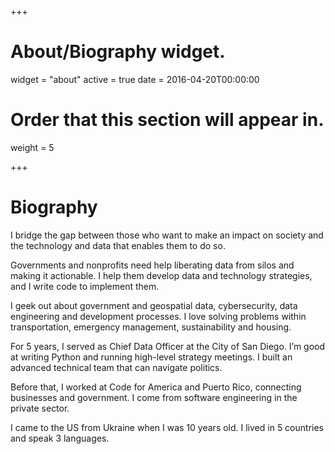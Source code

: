+++
# About/Biography widget.
widget = "about"
active = true
date = 2016-04-20T00:00:00

# Order that this section will appear in.
weight = 5


+++

# Biography
I bridge the gap between those who want to make an impact on society and the technology and data that enables them to do so.

Governments and nonprofits need help liberating data from silos and making it actionable. I help them develop data and technology strategies, and I write code to implement them.

I geek out about government and geospatial data, cybersecurity, data engineering and development processes. I love solving problems within transportation, emergency management, sustainability and housing.

For 5 years, I served as Chief Data Officer at the City of San Diego. I’m good at writing Python and running high-level strategy meetings. I built an advanced technical team that can navigate politics. 

Before that, I worked at Code for America and Puerto Rico, connecting businesses and government. I come from software engineering in the private sector.

I came to the US from Ukraine when I was 10 years old. I lived in 5 countries and speak 3 languages.

